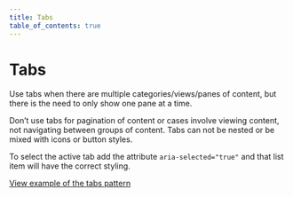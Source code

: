 ```yaml
---
title: Tabs
table_of_contents: true
---
```


# Tabs

Use tabs when there are multiple categories/views/panes of content, but there is the need to only show one pane at a time.

Don’t use tabs for pagination of content or cases involve viewing content, not navigating between groups of content. Tabs can not be nested
or be mixed with icons or button styles.

To select the active tab add the attribute `aria-selected="true"` and that list item will have the correct styling. 

<a href="https://vanilla-framework.github.io/vanilla-framework/examples/patterns/tabs/"
    class="js-example">
    View example of the tabs pattern
</a>
